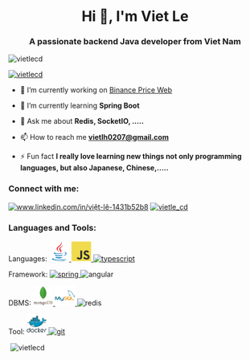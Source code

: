 <h1 align="center">Hi 👋, I'm Viet Le</h1>
<h3 align="center">A passionate backend Java developer from Viet Nam</h3>

<p align="left"> <img src="https://komarev.com/ghpvc/?username=vietlecd&label=Profile%20views&color=0e75b6&style=flat" alt="vietlecd" /> </p>

<p align="left"> <a href="https://github.com/ryo-ma/github-profile-trophy"><img src="https://github-profile-trophy.vercel.app/?username=vietlecd" alt="vietlecd" /></a> </p>

- 🔭 I’m currently working on [Binance Price Web](https://github.com/vietlecd/coin-price-be-java)

- 🌱 I’m currently learning **Spring Boot**

- 💬 Ask me about **Redis, SocketIO, .....**

- 📫 How to reach me **vietlh0207@gmail.com**

- ⚡ Fun fact **I really love learning new things not only programming languages, but also Japanese, Chinese,.....**

<h3 align="left">Connect with me:</h3>
<p align="left">
<a href="https://www.linkedin.com/in/viet-le-1431b52b8/" target="_blank"><img align="center" src="https://raw.githubusercontent.com/rahuldkjain/github-profile-readme-generator/master/src/images/icons/Social/linked-in-alt.svg" alt="www.linkedin.com/in/việt-lê-1431b52b8" height="30" width="40" /></a>
<a href="https://www.leetcode.com/vietle_cd" target="_blank"><img align="center" src="https://raw.githubusercontent.com/rahuldkjain/github-profile-readme-generator/master/src/images/icons/Social/leet-code.svg" alt="vietle_cd" height="30" width="40" /></a>
</p>

<h3 align="left">Languages and Tools:</h3>
<p align="left"> Languages: <a href="https://www.java.com" target="_blank" rel="noreferrer"> <img src="https://raw.githubusercontent.com/devicons/devicon/master/icons/java/java-original.svg" alt="java" width="40" height="40"/> </a> <a href="https://developer.mozilla.org/en-US/docs/Web/JavaScript" target="_blank" rel="noreferrer"> <img src="https://raw.githubusercontent.com/devicons/devicon/master/icons/javascript/javascript-original.svg" alt="javascript" width="40" height="40"/> </a>
<a href="https://developer.mozilla.org/en-US/docs/Web/Typescript" target="_blank" rel="noreferrer"> <img src="https://www.vectorlogo.zone/logos/typescriptlang/typescriptlang-icon.svg" alt="typescript" width="40" height="40"/> </a>
</p> 
<p align="left"> Framework: <a href="https://spring.io/" target="_blank" rel="noreferrer"> <img src="https://www.vectorlogo.zone/logos/springio/springio-icon.svg" alt="spring" width="40" height="40"/> </a> <a> <img src="https://www.vectorlogo.zone/logos/angular/angular-icon.svg"  alt="angular" width="80" height="40" /> </a></p> 
<p align="left"> DBMS: <a href="https://www.mongodb.com/" target="_blank" rel="noreferrer"> <img src="https://raw.githubusercontent.com/devicons/devicon/master/icons/mongodb/mongodb-original-wordmark.svg" alt="mongodb" width="40" height="40"/> </a> <a href="https://www.mysql.com/" target="_blank" rel="noreferrer"> <img src="https://raw.githubusercontent.com/devicons/devicon/master/icons/mysql/mysql-original-wordmark.svg" alt="mysql" width="40" height="40"/> </a> <a> <img src="https://www.vectorlogo.zone/logos/redis/redis-official.svg"  alt="redis" width="80" height="40" /> </a></p>
<p align="left"> Tool:  <a href="https://www.docker.com/" target="_blank" rel="noreferrer"> <img src="https://raw.githubusercontent.com/devicons/devicon/master/icons/docker/docker-original-wordmark.svg" alt="docker" width="40" height="40"/> </a> <a href="https://git-scm.com/" target="_blank" rel="noreferrer"> <img src="https://www.vectorlogo.zone/logos/git-scm/git-scm-icon.svg" alt="git" width="40" height="40"/> </a> </p> 

<p>&nbsp;<img align="center" src="https://github-readme-stats.vercel.app/api?username=vietlecd&show_icons=true&locale=en" alt="vietlecd" /></p>
